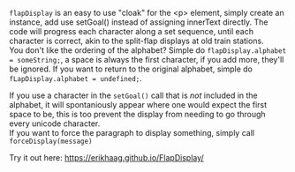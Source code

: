 ```flapDisplay``` is an easy to use "cloak" for the \<p\> element, simply create an instance, add use setGoal() instead of assigning innerText directly.
The code will progress each character along a set sequence, until each character is correct, akin to the split-flap displays at old train stations.<br>
You don't like the ordering of the alphabet? Simple do ```flapDisplay.alphabet = someString;```, a space is always the first character, if you add more, they'll be ignored.
If you want to return to the original alphabet, simple do ```fLapDisplay.alphabet = undefined;```.

If you use a character in the ```setGoal()``` call that is *not* included in the alphabet, it will spontaniously appear where one would expect the first space to be, this is too prevent the display from needing to go through every unicode character.<br>
If you want to force the paragraph to display something, simply call ```forceDisplay(message)```

Try it out here: https://erikhaag.github.io/FlapDisplay/
